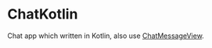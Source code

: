 # ChatKotlin
Chat app which written in Kotlin, also use [ChatMessageView](https://github.com/bassaer/ChatMessageView).
 
